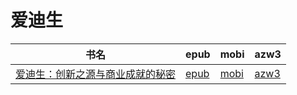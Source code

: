 # 爱迪生

| 书名 | epub | mobi | azw3 |
| --- | --- | --- | --- |
| [爱迪生：创新之源与商业成就的秘密](http://ct.dalanmei.com/f/31084289-572128218-07b580) | [epub](http://ct.dalanmei.com/f/31084289-572128218-07b580) | [mobi](http://ct.dalanmei.com/f/31084289-571594076-43f481) | [azw3](http://ct.dalanmei.com/f/31084289-571985639-a8c78c) |
